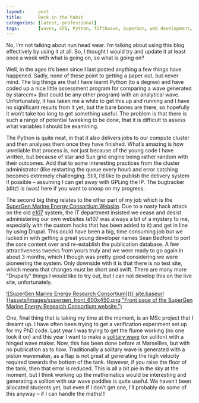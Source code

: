 ```yaml
---
layout:     post
title:      Back in the habit
categories: [latest, professional]
tags:       [waves, CFD, Python, fifthwave, SuperGen, web development, MSc, solitary waves, experiments]
---
```


No, I’m not talking about nun head wear. I’m talking about using this blog effectively by using it at all. So, I thought I would try and update it at least once a week with what is going on, so what is going on?

Well, in the ages it’s been since I last posted anything a few things have happened. Sadly, none of these point to getting a paper out, but never mind. The big things are that I have learnt Python (to a degree) and have coded up a nice little assessment program for comparing a wave generated by starccm+ (but could be any other program) with an analytical wave. Unfortunately, it has taken me a while to get this up and running and I have no significant results from it yet, but the bare bones are there, so hopefully it won’t take too long to get something useful. The problem is that there is such a range of potential tweeking to be done, that it is difficult to assess what variables I should be examining.

The Python is quite neat, in that it also delivers jobs to our compute cluster and then analyses them once they have finished. What’s amazing is how unreliable that process is, not just because of the young code I have written, but because of star and Sun grid engine being rather random with their outcomes. Add that to some interesting practices from the cluster administrator (like restarting the queue every hour) and error catching becomes extremely challenging. Still, I’d like to publish the delivery system if possible – assuming I can get away with GPLing the IP. The bugtracker (ditz) is (was) here if you want to snoop on my progress.

The second big thing relates to the other part of my job which is the [SuperGen Marine Energy Consortium Website](http://www.supergen-marine.org.uk/drupal/). Due to a nasty hack attack on the old [e107](http://e107.org/) system, the IT department insisted we cease and desist administering our own websites (e107 was always a bit of a mystery to me, especially with the custom hacks that has been added to it) and get in line by using Drupal. This could have been a big, time consuming job but we lucked in with getting a great young developer names Sean Bedford to port the core content over and re-establish the publication database. A few attractiveness tweeks from yours truly and we were ready to go again in about 3 months, which I though was pretty good considering we were pioneering the system. Only downside with it is that there is no test site, which means that changes must be short and swift. There are many more “Drupally” things I would like to try out, but I can not develop this on the live site, unfortunately.

 
[![SuperGen Marine Energy Research Consortium]({{ site.baseurl }}assets/images/supergen_front_600x450.png "Front page of the SuperGen Marine Energy Research Consortium website.")](http://www.supergen-marine.org.uk/drupal/)

One, final thing that is taking my time at the moment, is an MSc project that I dreamt up. I have often been trying to get a verification experiment set up for my PhD code. Last year I was trying to get the flume working (no one took it on) and this year I want to make a [solitary wave](http://en.wikipedia.org/wiki/Solitary_wave_(water_waves)#The_wave_of_translation) (or soliton) with a hinged wave maker. Now, this has been done before at Marseilles, but with no publication as to how. Traditionally a solitary wave is generated with a piston wavemaker, as a flap is not great at generating the high velocity required towards the bottom of the tank. However, if you raise the floor of the tank, then that error is reduced. This is all a bit pie in the sky at the moment, but I think working up the mathematics would be interesting and generating a soliton with our wave paddles is quite useful. We haven’t been allocated students yet, but even if I don’t get one, I’ll probably do some of this anyway – if I can handle the maths!!!

